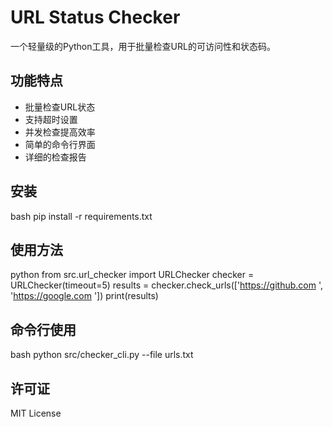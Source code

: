# URL Status Checker

一个轻量级的Python工具，用于批量检查URL的可访问性和状态码。

## 功能特点
- 批量检查URL状态
- 支持超时设置
- 并发检查提高效率
- 简单的命令行界面
- 详细的检查报告

## 安装
bash
pip install -r requirements.txt

## 使用方法
python
from src.url_checker import URLChecker
checker = URLChecker(timeout=5)
results = checker.check_urls(['https://github.com
', 'https://google.com
'])
print(results)

## 命令行使用

bash
python src/checker_cli.py --file urls.txt

## 许可证
MIT License
